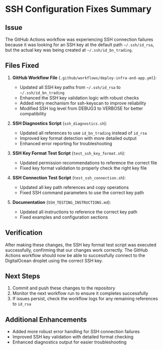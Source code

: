 # SSH Configuration Fixes Summary

## Issue
The GitHub Actions workflow was experiencing SSH connection failures because it was looking for an SSH key at the default path `~/.ssh/id_rsa`, but the actual key was being created at `~/.ssh/id_bn_trading`.

## Files Fixed

1. **GitHub Workflow File** (`.github/workflows/deploy-infra-and-app.yml`):
   - Updated all SSH key paths from `~/.ssh/id_rsa` to `~/.ssh/id_bn_trading`
   - Enhanced the SSH key validation logic with robust checks
   - Added retry mechanism for ssh-keyscan to improve reliability
   - Modified SSH log level from DEBUG3 to VERBOSE for better compatibility

2. **SSH Diagnostics Script** (`ssh_diagnostics.sh`):
   - Updated all references to use `id_bn_trading` instead of `id_rsa`
   - Improved key format detection with more detailed output
   - Enhanced error reporting for troubleshooting

3. **SSH Key Format Test Script** (`test_ssh_key_format.sh`):
   - Updated permission recommendations to reference the correct file
   - Fixed key format validation to properly check the right key file

4. **SSH Connection Test Script** (`test_ssh_connection.sh`):
   - Updated all key path references and copy operations
   - Fixed SSH command parameters to use the correct key path

5. **Documentation** (`SSH_TESTING_INSTRUCTIONS.md`):
   - Updated all instructions to reference the correct key path
   - Fixed examples and configuration sections

## Verification
After making these changes, the SSH key format test script was executed successfully, confirming that our changes work correctly. The GitHub Actions workflow should now be able to successfully connect to the DigitalOcean droplet using the correct SSH key.

## Next Steps
1. Commit and push these changes to the repository
2. Monitor the next workflow run to ensure it completes successfully
3. If issues persist, check the workflow logs for any remaining references to `id_rsa`

## Additional Enhancements
- Added more robust error handling for SSH connection failures
- Improved SSH key validation with detailed format checking
- Enhanced diagnostics output for easier troubleshooting
